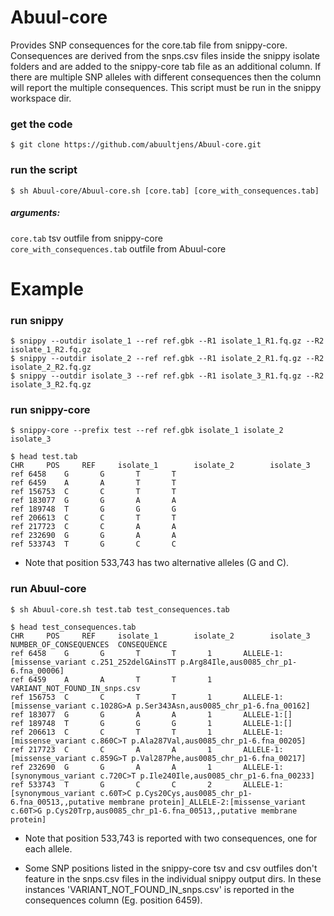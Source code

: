 # Abuul-core
Provides SNP consequences for the core.tab file from snippy-core. Consequences are derived from the snps.csv files inside the snippy isolate folders and are added to the snippy-core tab file as an additional column. If there are multiple SNP alleles with different consequences then the column will report the multiple  consequences. This script must be run in the snippy workspace dir.

### get the code
    $ git clone https://github.com/abuultjens/Abuul-core.git

### run the script
    $ sh Abuul-core/Abuul-core.sh [core.tab] [core_with_consequences.tab]

##### arguments: 
``core.tab`` tsv outfile from snippy-core  
``core_with_consequences.tab`` outfile from Abuul-core  

# Example

### run snippy
    $ snippy --outdir isolate_1 --ref ref.gbk --R1 isolate_1_R1.fq.gz --R2 isolate_1_R2.fq.gz  
    $ snippy --outdir isolate_2 --ref ref.gbk --R1 isolate_2_R1.fq.gz --R2 isolate_2_R2.fq.gz  
    $ snippy --outdir isolate_3 --ref ref.gbk --R1 isolate_3_R1.fq.gz --R2 isolate_3_R2.fq.gz

### run snippy-core
    $ snippy-core --prefix test --ref ref.gbk isolate_1 isolate_2 isolate_3  

    $ head test.tab  
    CHR     POS     REF     isolate_1        isolate_2        isolate_3  
    ref 6458    G       G       T       T  
    ref 6459    A       A       T       T  
    ref 156753  C       C       T       T  
    ref 183077  G       G       A       A  
    ref 189748  T       G       G       G  
    ref 206613  C       C       T       T  
    ref 217723  C       C       A       A  
    ref 232690  G       G       A       A  
    ref 533743  T       G       C       C  

* Note that position 533,743 has two alternative alleles (G and C).

### run Abuul-core
    $ sh Abuul-core.sh test.tab test_consequences.tab  

    $ head test_consequences.tab  
    CHR     POS     REF     isolate_1        isolate_2        isolate_3        NUMBER_OF_CONSEQUENCES  CONSEQUENCE  
    ref 6458    G       G       T       T       1       ALLELE-1:[missense_variant c.251_252delGAinsTT p.Arg84Ile,aus0085_chr_p1-6.fna_00006]  
    ref 6459    A       A       T       T       1       VARIANT_NOT_FOUND_IN_snps.csv  
    ref 156753  C       C       T       T       1       ALLELE-1:[missense_variant c.1028G>A p.Ser343Asn,aus0085_chr_p1-6.fna_00162]  
    ref 183077  G       G       A       A       1       ALLELE-1:[]  
    ref 189748  T       G       G       G       1       ALLELE-1:[]  
    ref 206613  C       C       T       T       1       ALLELE-1:[missense_variant c.860C>T p.Ala287Val,aus0085_chr_p1-6.fna_00205]  
    ref 217723  C       C       A       A       1       ALLELE-1:[missense_variant c.859G>T p.Val287Phe,aus0085_chr_p1-6.fna_00217]  
    ref 232690  G       G       A       A       1       ALLELE-1:[synonymous_variant c.720C>T p.Ile240Ile,aus0085_chr_p1-6.fna_00233]  
    ref 533743  T       G       C       C       2       ALLELE-1:[synonymous_variant c.60T>C p.Cys20Cys,aus0085_chr_p1-6.fna_00513,,putative membrane protein]_ALLELE-2:[missense_variant c.60T>G p.Cys20Trp,aus0085_chr_p1-6.fna_00513,,putative membrane protein] 

* Note that position 533,743 is reported with two consequences, one for each allele.

* Some SNP positions listed in the snippy-core tsv and csv outfiles don't feature in the snps.csv files in the individual snippy output dirs. In these instances 'VARIANT_NOT_FOUND_IN_snps.csv' is reported in the consequences column (Eg. position 6459).



